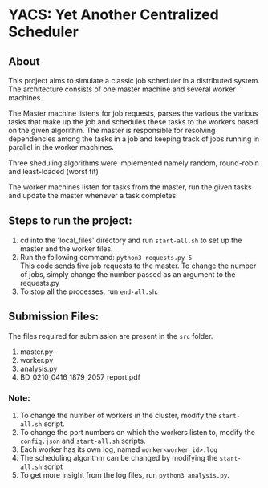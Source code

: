 # YACS: Yet Another Centralized Scheduler

## About
This project aims to simulate a classic job scheduler in a distributed system. The architecture consists of one master machine and several worker machines.


The Master machine listens for job requests, parses the various the various tasks that make up the job and schedules these tasks to the workers based on the given algorithm. The master is responsible for resolving dependencies among the tasks in a job and keeping track of jobs running in parallel in the worker machines.


Three sheduling algorithms were implemented namely random, round-robin and least-loaded (worst fit)


The worker machines listen for tasks from the master, run the given tasks and update the master whenever a task completes. 


## Steps to run the project:
1. cd into the 'local_files' directory and run `start-all.sh` to set up the master and the worker files.
2. Run the following command: `python3 requests.py 5`  
This code sends five job requests to the master. To change the number of jobs, simply change the number passed as an argument to the requests.py
3. To stop all the processes, run `end-all.sh`.

## Submission Files:
The files required for submission are present in the `src` folder.
1) master.py
2) worker.py
3) analysis.py
4) BD_0210_0416_1879_2057_report.pdf

### Note: 
1) To change the number of workers in the cluster, modify the `start-all.sh` script.
2) To change the port numbers on which the workers listen to, modify the `config.json` and `start-all.sh` scripts.
3) Each worker has its own log, named `worker<worker_id>.log` 
4) The scheduling algorithm can be changed by modifying the `start-all.sh` script 
5) To get more insight from the log files, run `python3 analysis.py`. 
